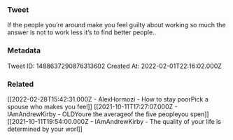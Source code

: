 ### Tweet
If the people you’re around make you feel guilty about working so much the answer is not to work less it’s to find better people..

### Metadata
Tweet ID: 1488637290876313602
Created At: 2022-02-01T22:16:02.000Z

### Related
[[2022-02-28T15:42:31.000Z - AlexHormozi - How to stay poorPick a spouse who makes you feel]]
[[2021-10-11T17:27:07.000Z - IAmAndrewKirby - OLDYoure the averageof the five peopleyou spen]]
[[2021-10-11T19:54:00.000Z - IAmAndrewKirby - The quality of your life is determined by your worl]]

